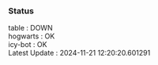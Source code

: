 ### Status


table : DOWN  
hogwarts : OK  
icy-bot : OK  
Latest Update : 2024-11-21 12:20:20.601291
